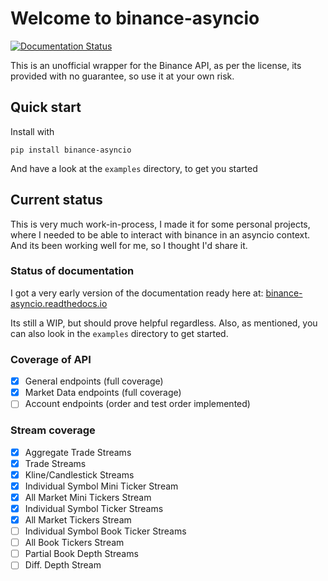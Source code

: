 # Welcome to binance-asyncio

[![Documentation Status](https://readthedocs.org/projects/binance-asyncio/badge/?version=latest)](https://binance-asyncio.readthedocs.io/en/latest/?badge=latest)

This is an unofficial wrapper for the Binance API, as per the license, its provided with no guarantee, so use it at your own risk.

## Quick start

Install with  

```
pip install binance-asyncio
```

And have a look at the `examples` directory, to get you started

## Current status

This is very much work-in-process, I made it for some personal projects, where I needed to be able to interact with binance in an asyncio
context. And its been working well for me, so I thought I'd share it. 

### Status of documentation
I got a very early version of the documentation ready here at: [binance-asyncio.readthedocs.io](https://binance-asyncio.readthedocs.io)


Its still a WIP, but should prove helpful regardless. Also, as mentioned, you can also look in the `examples` directory to get started.

### Coverage of API

- [x] General endpoints (full coverage)
- [x] Market Data endpoints (full coverage)
- [ ] Account endpoints (order and test order implemented)

### Stream coverage
- [x] Aggregate Trade Streams
- [x] Trade Streams
- [x] Kline/Candlestick Streams
- [x] Individual Symbol Mini Ticker Stream
- [x] All Market Mini Tickers Stream
- [x] Individual Symbol Ticker Streams
- [x] All Market Tickers Stream
- [ ] Individual Symbol Book Ticker Streams
- [ ] All Book Tickers Stream
- [ ] Partial Book Depth Streams
- [ ] Diff. Depth Stream